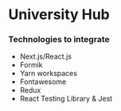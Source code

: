 # University Hub

### Technologies to integrate
- Next.js/React.js
- Formik
- Yarn workspaces
- Fontawesome
- Redux
- React Testing Library & Jest